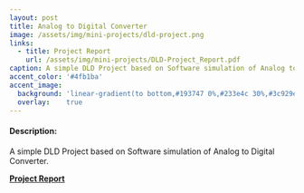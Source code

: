 ```yaml
---
layout: post
title: Analog to Digital Converter
image: /assets/img/mini-projects/dld-project.png
links:
  - title: Project Report
    url: /assets/img/mini-projects/DLD-Project_Report.pdf
caption: A simple DLD Project based on Software simulation of Analog to Digital Converter 
accent_color: '#4fb1ba'
accent_image:
  background: 'linear-gradient(to bottom,#193747 0%,#233e4c 30%,#3c929e 50%,#d5d5d4 70%,#cdccc8 100%)'
  overlay:    true
---
```

#### Description: 
A simple DLD Project based on Software simulation of Analog to Digital Converter.

[**Project Report**](/assets/img/mini-projects/DLD-Project_Report.pdf)
